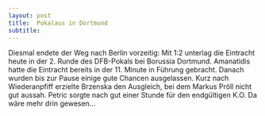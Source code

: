 ```yaml
---
layout: post
title:  Pokalaus in Dortmund
subtitle:  
---
```


Diesmal endete der Weg nach Berlin vorzeitig: Mit 1:2 unterlag die Eintracht heute in der 2. Runde des DFB-Pokals bei Borussia Dortmund. Amanatidis hatte die Eintracht bereits in der 11. Minute in Führung gebracht. Danach wurden bis zur Pause einige gute Chancen ausgelassen. Kurz nach Wiederanpfiff erzielte Brzenska den Ausgleich, bei dem Markus Pröll nicht gut aussah. Petric sorgte nach gut einer Stunde für den endgültigen K.O. Da wäre mehr drin gewesen...


